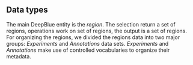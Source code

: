 ## Data types

The main DeepBlue entity is the *region*. The selection return a set of regions, operations work on set of regions, the output is a set of regions. For organizing the regions, we divided the regions data into two major groups: *Experiments* and *Annotations* data sets.
*Experiments* and *Annotations* make use of controlled vocabularies to organize their metadata.